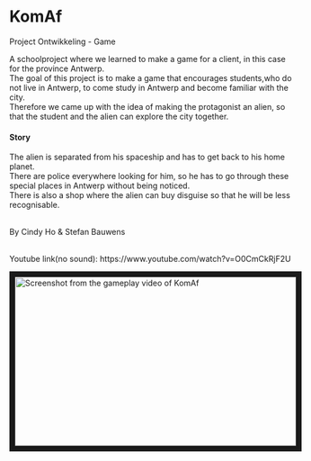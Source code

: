 # KomAf
Project Ontwikkeling - Game

A schoolproject where we learned to make a game for a client, in this case for the province Antwerp.
<br>
The goal of this project is to make a game that encourages students,who do not live in Antwerp, to come study in Antwerp and become familiar with the city.<br>
Therefore we came up with the idea of making the protagonist an alien, so that the student and the alien can explore the city together.
<br>
#### Story 
<p>The alien is separated from his spaceship and has to get back to his home planet.<br>
There are police everywhere looking for him, so he has to go through these special places in Antwerp without being noticed.<br>
There is also a shop where the alien can buy disguise so that he will be less recognisable.</p>
<br>
By Cindy Ho & Stefan Bauwens
<br>
<br>

<p>Youtube link(no sound): https://www.youtube.com/watch?v=O0CmCkRjF2U</p>
<a href="https://www.youtube.com/watch?v=O0CmCkRjF2U" target="_blank">
<img src="https://user-images.githubusercontent.com/22680257/30483301-bff699f6-9a26-11e7-89c9-e565808e2359.png" 
alt="Screenshot from the gameplay video of KomAf" width="500" height="300" border="10"></a>
